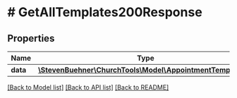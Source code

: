 # # GetAllTemplates200Response

## Properties

Name | Type | Description | Notes
------------ | ------------- | ------------- | -------------
**data** | [**\StevenBuehner\ChurchTools\Model\AppointmentTemplate1[]**](AppointmentTemplate1.md) |  | [optional]

[[Back to Model list]](../../README.md#models) [[Back to API list]](../../README.md#endpoints) [[Back to README]](../../README.md)
